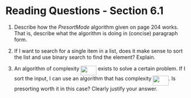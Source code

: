 # Reading Questions - Section 6.1

1. Describe how the *PresortMode* algorithm given on page 204 works. That is, describe what the algorithm is doing in (concise) paragraph form.


2. If I want to search for a single item in a list, does it make sense to sort the list and use binary search to find the element? Explain.


3. An algorithm of complexity <img src="svgs/3286dca1e85ee4b6f9b9bc1457937d59.svg?invert_in_darkmode" align=middle width=42.81220349999999pt height=26.76175259999998pt/> exists to solve a certain problem. If I sort the input, I can use an algorithm that has complexity <img src="svgs/7f673488709d91c2cf326d97e5a437c3.svg?invert_in_darkmode" align=middle width=42.81220349999999pt height=26.76175259999998pt/>. Is presorting worth it in this case? Clearly justify your answer.


